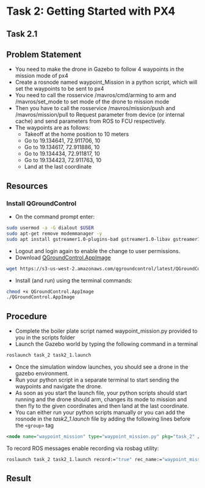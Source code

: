 # Task 2: Getting Started with PX4

## Task 2.1

## Problem Statement
- You need to make the drone in Gazebo to follow 4 waypoints in the mission mode of px4
- Create a rosnode named waypoint_Mission in a python script, which will set the waypoints to be sent to px4
- You need to call the rosservice /mavros/cmd/arming to arm and /mavros/set_mode to set mode of the drone to mission mode
- Then you have to call the rosservice /mavros/mission/push and /mavros/mission/pull to Request parameter from device (or internal cache) and send parameters from ROS to FCU respectively.
- The waypoints are as follows:
    - Takeoff at the home position to 10 meters
    - Go to 19.134641, 72.911706, 10
    - Go to 19.134617, 72.911886, 10
    - Go to 19.134434, 72.911817, 10
    - Go to 19.134423, 72.911763, 10
    - Land at the last coordinate

## Resources

### Install QGroundControl
- On the command prompt enter:
```bash
sudo usermod -a -G dialout $USER
sudo apt-get remove modemmanager -y
sudo apt install gstreamer1.0-plugins-bad gstreamer1.0-libav gstreamer1.0-gl -y
```
- Logout and login again to enable the change to user permissions.
- Download [QGroundControl.AppImage](https://s3-us-west-2.amazonaws.com/qgroundcontrol/latest/QGroundControl.AppImage)
```bash
wget https://s3-us-west-2.amazonaws.com/qgroundcontrol/latest/QGroundControl.AppImage
```
- Install (and run) using the terminal commands:

```bash
chmod +x QGroundControl.AppImage
./QGroundControl.AppImage
```

## Procedure
- Complete the boiler plate script named waypoint_mission.py provided to you in the scripts folder
- Launch the Gazebo world by typing the following command in a terminal
```bash
roslaunch task_2 task2_1.launch
```
- Once the simulation window launches, you should see a drone in the gazebo environment.
- Run your python script in a separate terminal to start sending the waypoints and navigate the drone.
- As soon as you start the launch file, your python scripts should start running and the drone should arm, changes its mode to mission and then fly to the given coordinates and then land at the last coordinate.
- You can either run your python scripts manually or you can add the rosnode in the *task2_1.launch* file by adding the following lines before the ```<group>``` tag
```xml
<node name="waypoint_mission" type="waypoint_mission.py" pkg="task_2" />
```
To record ROS messages enable recording via rosbag utility:
```bash
roslaunch task_2 task2_1.launch record:="true" rec_name:="waypoint_mission.bag"
```
## Result
